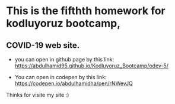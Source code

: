 # This is the fifthth homework for kodluyoruz bootcamp,


## COVID-19 web site.
* you can open in github page by this link: https://abdulhamid95.github.io/Kodluyoruz_Bootcamp/odev-5/

* You can open in codepen by this link: https://codepen.io/abdulhamidha/pen/rNWevJQ

Thinks for visite my site :)
